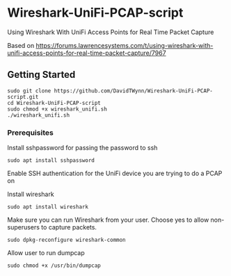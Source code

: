 # Wireshark-UniFi-PCAP-script
Using Wireshark With UniFi Access Points for Real Time Packet Capture

Based on https://forums.lawrencesystems.com/t/using-wireshark-with-unifi-access-points-for-real-time-packet-capture/7967


## Getting Started

```
sudo git clone https://github.com/DavidTWynn/Wireshark-UniFi-PCAP-script.git
cd Wireshark-UniFi-PCAP-script
sudo chmod +x wireshark_unifi.sh
./wireshark_unifi.sh
```

### Prerequisites

Install sshpassword for passing the password to ssh
```
sudo apt install sshpassword
```

Enable SSH authentication for the UniFi device you are trying to do a PCAP on

Install wireshark
```
sudo apt install wireshark
```

Make sure you can run Wireshark from your user.
Choose yes to allow non-superusers to capture packets.
```
sudo dpkg-reconfigure wireshark-common
```

Allow user to run dumpcap
```
sudo chmod +x /usr/bin/dumpcap
```
